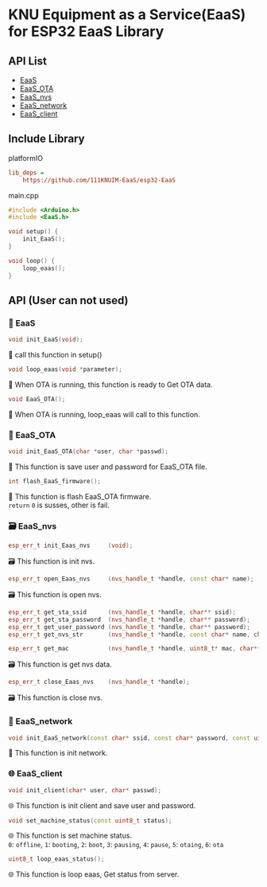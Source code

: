 # KNU Equipment as a Service(EaaS) for ESP32 EaaS Library

## API List
- [EaaS](https://github.com/111KNUIM-EaaS/esp32-EaaS/#EaaS)
- [EaaS_OTA](https://github.com/111KNUIM-EaaS/esp32-EaaS/#EaaS_OTA)
- [EaaS_nvs](https://github.com/111KNUIM-EaaS/esp32-EaaS/#EaaS_nvs)
- [EaaS_network](https://github.com/111KNUIM-EaaS/esp32-EaaS/#EaaS_network)
- [EaaS_client](https://github.com/111KNUIM-EaaS/esp32-EaaS/#EaaS_client)

## Include Library

platformIO

```ini
lib_deps = 
    https://github.com/111KNUIM-EaaS/esp32-EaaS
```

main.cpp

```cpp
#include <Arduino.h>
#include <EaaS.h>

void setup() {
    init_EaaS();
}

void loop() {
    loop_eaas();
}
```

## API (User can not used)

### 📄 EaaS

```cpp
void init_EaaS(void);
```

📄 call this function in setup()

```cpp
void loop_eaas(void *parameter);
```
📄 When OTA is running, this function is ready to Get OTA data.

```cpp
void EaaS_OTA();
```
📄 When OTA is running, loop_eaas will call to this function.


### 💫 EaaS_OTA

```cpp
void init_EaaS_OTA(char *user, char *passwd);
```
💫 This function is save user and password for EaaS_OTA file.

```cpp
int flash_EaaS_firmware();
```
💫 This function is flash EaaS_OTA firmware. <br>
`return` `0` is susses, other is fail.

### 🗃️ EaaS_nvs
```cpp
esp_err_t init_Eaas_nvs     (void);
```
🗃️ This function is init nvs.

```cpp
esp_err_t open_Eaas_nvs     (nvs_handle_t *handle, const char* name);
```
🗃️ This function is open nvs.

```cpp
esp_err_t get_sta_ssid      (nvs_handle_t *handle, char** ssid);
esp_err_t get_sta_password  (nvs_handle_t *handle, char** password);
esp_err_t get_user_password (nvs_handle_t *handle, char** password);
esp_err_t get_nvs_str       (nvs_handle_t *handle, const char* name, char** value);

esp_err_t get_mac           (nvs_handle_t *handle, uint8_t* mac, char** user_name);
```
🗃️ This function is get nvs data.

```cpp
esp_err_t close_Eaas_nvs    (nvs_handle_t *handle);
```
🗃️ This function is close nvs.

### 🚀 EaaS_network
```cpp
void init_EaaS_network(const char* ssid, const char* password, const uint8_t* mac);
```
🚀 This function is init network.

### 🌐 EaaS_client
```cpp
void init_client(char* user, char* passwd);
```
🌐 This function is init client and save user and password.

```cpp
void set_machine_status(const uint8_t status);
```
🌐 This function is set machine status. <br>
`0`: `offline`, `1`: `booting`, `2`: `boot`, `3`: `pausing`, `4`: `pause`, `5`: `otaing`, `6`: `ota`

```cpp
uint8_t loop_eaas_status();
```
🌐 This function is loop eaas, Get status from server.
